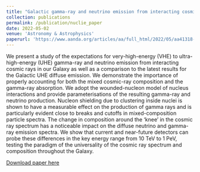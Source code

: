 ```yaml
---
title: "Galactic gamma-ray and neutrino emission from interacting cosmic-ray nuclei"
collection: publications
permalink: /publication/nuclie_paper
date: 2022-05-02
venue: 'Astronomy & Astrophysics'
paperurl: 'https://www.aanda.org/articles/aa/full_html/2022/05/aa41318-21/aa41318-21.html'
---
```

We present a study of the expectations for very-high-energy (VHE) to ultra-high-energy (UHE) gamma-ray and neutrino emission from interacting cosmic rays in our Galaxy as well as a comparison to the latest results for the Galactic UHE diffuse emission. We demonstrate the importance of properly accounting for both the mixed cosmic-ray composition and the gamma-ray absorption. We adopt the wounded-nucleon model of nucleus interactions and provide parameterisations of the resulting gamma-ray and neutrino production. Nucleon shielding due to clustering inside nuclei is shown to have a measurable effect on the production of gamma rays and is particularly evident close to breaks and cutoffs in mixed-composition particle spectra. The change in composition around the ‘knee’ in the cosmic ray spectrum has a noticeable impact on the diffuse neutrino and gamma-ray emission spectra. We show that current and near-future detectors can probe these differences in the key energy range from 10 TeV to 1 PeV, testing the paradigm of the universality of the cosmic ray spectrum and composition throughout the Galaxy.

[Download paper here](hhttps://www.aanda.org/articles/aa/pdf/2022/05/aa41318-21.pdf)

